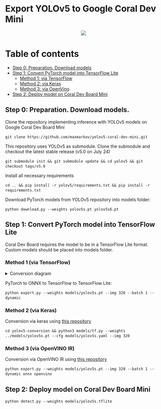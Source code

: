 # Export YOLOv5 to Google Coral Dev Mini

<p align="center">
  <a href="https://github.com/ultralytics/yolov5/discussions/3213">
  <img width="850" src="https://github.com/ultralytics/yolov5/releases/download/v1.0/banner-export-competition.png"></a>
</p>


Table of contents
=================
- [Step 0: Preparation. Download models](#preparation)
- [Step 1: Convert PyTorch model into TensorFlow Lite](#conversion)
  * [Method 1: via TensorFlow](#convert-tf)
  * [Method 2: via Keras](#convert-keras)
  * [Method 3: via OpenVino](#convert-vino)
- [Step 2: Deploy model on Coral Dev Board Mini](#deployment) 

<a name="preparation"></a>
## Step 0: Preparation. Download models.

Clone the repository implementing inference with YOLOv5 models on Google Coral Dev Board Mini

```
git clone https://github.com/maxmarkov/yolov5-coral-dev-mini.git
```

This repository uses YOLOv5 as submodule. Clone the submodule and checkout the latest stable release (v5.0 on July 24)

```
git submodule init && git submodule update && cd yolov5 && git checkout tags/v5.0
```

Install all necessary requirements 

```
cd .. && pip install -r yolov5/requirements.txt && pip install -r requirements.txt
```

Download PyTorch models from YOLOv5 repository into models folder:

```
python download.py --weights yolov5s.pt yolov5s6.pt 
```
<a name="conversion"></a>
## Step 1: Convert PyTorch model into TensorFlow Lite

Coral Dev Board requires the model to be in a TensorFlow Lite format. 
Custom models should be placed into models folder.

<a name="convert-tf"></a>
### Method 1 (via TensorFlow)


<details><summary>Conversion diagram</summary>
<p>

<img src="data/diagram.png" width="650" height="450">

</p>
</details>

PyTorch to ONNX to TensorFlow to TensorFlow Lite:

```
python export.py --weights models/yolov5s.pt --img 320 --batch 1 --dynamic
```

<a name="convert-keras"></a>
### Method 2 (via Keras)

Conversion via keras using [this repository](https://github.com/zldrobit/yolov5)

```
cd yolov5-conversion && python3 models/tf.py --weights ../models/yolov5s.pt --cfg models/yolov5s.yaml --img 320 
```

<a name="convert-vino"></a>
### Method 3 (via OpenVINO IR)

Conversion via OpenVINO IR using [this repository](https://github.com/PINTO0309/openvino2tensorflow)

```
python export.py --weights models/yolov5s.pt --img 320 --batch 1 --dynamic onnx openvino

```

<a name="deployment"></a>
## Step 2: Deploy model on Coral Dev Board Mini 

```
python detect.py --weights models/yolov5s.tflite
```
